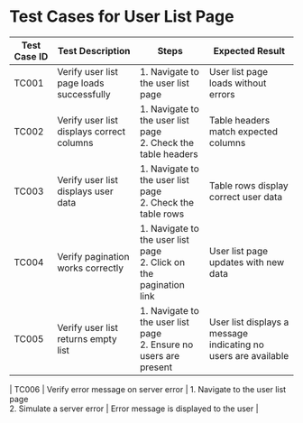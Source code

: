 # Test Cases for User List Page

| Test Case ID | Test Description                          | Steps                                                                 | Expected Result                          |
|--------------|-------------------------------------------|----------------------------------------------------------------------|------------------------------------------|
| TC001        | Verify user list page loads successfully  | 1. Navigate to the user list page                                    | User list page loads without errors      |
| TC002        | Verify user list displays correct columns | 1. Navigate to the user list page<br>2. Check the table headers      | Table headers match expected columns     |
| TC003        | Verify user list displays user data       | 1. Navigate to the user list page<br>2. Check the table rows         | Table rows display correct user data     |
| TC004        | Verify pagination works correctly         | 1. Navigate to the user list page<br>2. Click on the pagination link | User list page updates with new data     |
| TC005        | Verify user list returns empty list       | 1. Navigate to the user list page<br>2. Ensure no users are present  | User list displays a message indicating no users are available |

| TC006        | Verify error message on server error      | 1. Navigate to the user list page<br>2. Simulate a server error      | Error message is displayed to the user   |

